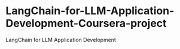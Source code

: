 # LangChain-for-LLM-Application-Development-Coursera-project
LangChain for LLM Application Development
